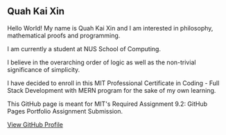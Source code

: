 <!DOCTYPE html>
<html lang="en">

  <head>
    <meta charset="UTF-8">
    <meta name="viewport" content="width=device-width, initial-scale=1.0">
  </head>
  
  <body>
    <h2>Quah Kai Xin</h2>
    <p>Hello World! My name is Quah Kai Xin and I am interested in philosophy, mathematical proofs and programming.</p>
    <p>I am currently a student at NUS School of Computing.</p>
    <p>I believe in the overarching order of logic as well as the non-trivial significance of simplicity.</p>
    <p>I have decided to enroll in this MIT Professional Certificate in Coding - Full Stack Development with MERN program for the sake of my own learning.</p> 
    <p>This GitHub page is meant for MIT's Required Assignment 9.2: GitHub Pages Portfolio Assignment Submission.</p></p>
    <a href="https://github.com/tagitables" class="btn btn-primary" target="_blank">View GitHub Profile</a>    
 </body>

</html>


<!--
<!DOCTYPE html>
<html lang="en">
<head>
    <meta charset="UTF-8">
    <meta name="viewport" content="width=device-width, initial-scale=1.0">
    <title>GitHub Profile Page</title>
    <style>
        body {
            font-family: Arial, sans-serif;
            background-color: #f6f8fa; /* Light GitHub background color */
            color: #24292e; /* GitHub text color */
            margin: 0;
            padding: 0;
            display: flex;
            flex-direction: column;
            align-items: center;
            justify-content: center;
            height: 100vh;
            text-align: center;
        }

        .container {
            background-color: #fff;
            border: 1px solid #d0d7de; /* Light border to mimic GitHub's profile card */
            border-radius: 6px;
            box-shadow: 0 1px 5px rgba(0,0,0,0.1);
            padding: 20px;
            max-width: 600px;
            width: 100%;
        }

        h2 {
            color: #24292e;
            margin-bottom: 10px;
        }

        p {
            margin: 20px 0;
            color: #586069; /* GitHub text color for paragraphs */
        }

        a {
            color: #0366d6; /* GitHub link color */
            text-decoration: none;
            background-color: #f1f8ff;
            padding: 10px 15px;
            border-radius: 4px;
            margin: 0 5px;
            transition: background-color 0.3s, color 0.3s;
        }

        a:hover {
            background-color: #e1e4e8;
            color: #0366d6;
        }

        .link-list {
            list-style: none;
            padding: 0;
        }

        .link-list li {
            display: inline;
        }
    </style>
</head>
<body>

    <div class="container">
        <h2>Quah Kai Xin</h2>
        <p>Hello World! My name is Quah Kai Xin and I am interested in philosophy, mathematical proofs and programming.</p>
        <p>I am currently a student at NUS School of Computing.</p>
        <p>I believe in the overarching order of logic as well as the non-trivial significance of simplicity.</p>
        <p>I have decided to enroll in this MIT Professional Certificate in Coding - Full Stack Development with MERN program for the sake of my own learning.</p> 
        <p>This GitHub page is meant for MIT's Required Assignment 9.2: GitHub Pages Portfolio Assignment Submission.</p></p

        <ul class="link-list">
            <li><a href="https://github.com/tagitables/README.md" target="_blank">GitHub Profile</a></li>
            <li><a href="https://github.com/tagitables/home" target="_blank">Home</a></li>
            <li><a href="https://github.com/tagitables/about" target="_blank">About</a></li>
            <li><a href="https://github.com/tagitables/contact" target="_blank">Contact</a></li>
            <li><a href="https://github.com/tagitables/projects" target="_blank">Projects</a></li>
        </ul>
    </div>

</body>
</html>
-->
